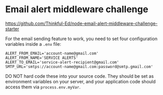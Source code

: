 Email alert middleware challenge
===================================================

https://github.com/Thinkful-Ed/node-email-alert-middleware-challenge-starter

For the email sending feature to work, you need to set four configuration variables inside a `.env` file:

```
ALERT_FROM_EMAIL='account-name@gmail.com'
ALERT_FROM_NAME='SERVICE ALERTS'
ALERT_TO_EMAIL='service-alert-recipient@gmail.com'
SMTP_URL='smtps://account-name@gmail.com:password@smtp.gmail.com'
```

DO NOT hard code these into your source code. They should be set as environment
variables on your server, and your application code should access them via
`process.env.myVar`.